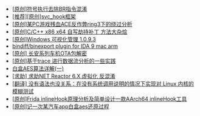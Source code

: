 + [[原创]符号执行去除BR指令混淆](https://bbs.kanxue.com/thread-280737.htm)
+ [[推荐][原创]svc_hook框架](https://bbs.kanxue.com/thread-284713.htm)
+ [[原创]某PC游戏残血ACE反作弊ring3下的绕过分析](https://bbs.kanxue.com/thread-284667.htm)
+ [[原创]C/C++ x86 x64 自写劫持补丁 方法大杂烩](https://bbs.kanxue.com/thread-282745.htm)
+ [[原创]Windows 可视化管理 1.0.9.3](https://bbs.kanxue.com/thread-284075.htm)
+ [bindiff/binexport plugin for IDA 9 mac arm](https://bbs.kanxue.com/thread-283322.htm)
+ [[原创]  长安系列车机OTA包解密](https://bbs.kanxue.com/thread-285256.htm)
+ [[原创]基于trace 进行数据流分析的一些实践](https://bbs.kanxue.com/thread-285243.htm)
+ [白盒AES算法详解(一)](https://bbs.kanxue.com/thread-280335.htm)
+ [[求助] 求助NET Reactor 6.X 虚拟化 反混淆](https://bbs.kanxue.com/thread-285277.htm)
+ [[翻译] 没有语法也没关系：在没有系统调用说明的情况下实现对 Linux 内核的模糊测试](https://bbs.kanxue.com/thread-285278.htm)
+ [[原创]Frida inlineHook原理分析及简单设计一款AArch64 inlineHook工具](https://bbs.kanxue.com/thread-273273.htm)
+ [[原创]记一次某汽车app白盒aes还原过程](https://bbs.kanxue.com/thread-280600.htm)
